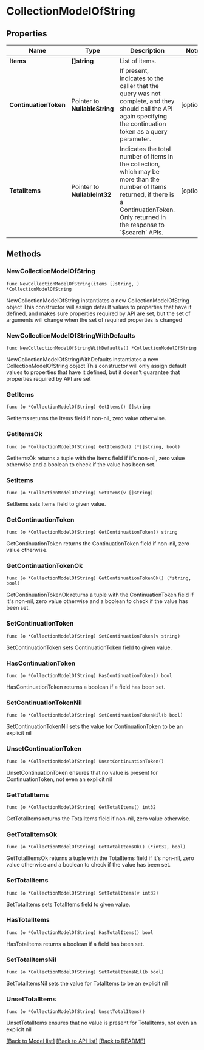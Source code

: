 # CollectionModelOfString

## Properties

Name | Type | Description | Notes
------------ | ------------- | ------------- | -------------
**Items** | **[]string** | List of items. | 
**ContinuationToken** | Pointer to **NullableString** | If present, indicates to the caller that the query was not complete, and they should call the API again specifying the continuation token as a query parameter. | [optional] 
**TotalItems** | Pointer to **NullableInt32** | Indicates the total number of items in the collection, which may be more than the number of Items returned, if there is a ContinuationToken.  Only returned in the response to &#x60;$search&#x60; APIs. | [optional] 

## Methods

### NewCollectionModelOfString

`func NewCollectionModelOfString(items []string, ) *CollectionModelOfString`

NewCollectionModelOfString instantiates a new CollectionModelOfString object
This constructor will assign default values to properties that have it defined,
and makes sure properties required by API are set, but the set of arguments
will change when the set of required properties is changed

### NewCollectionModelOfStringWithDefaults

`func NewCollectionModelOfStringWithDefaults() *CollectionModelOfString`

NewCollectionModelOfStringWithDefaults instantiates a new CollectionModelOfString object
This constructor will only assign default values to properties that have it defined,
but it doesn't guarantee that properties required by API are set

### GetItems

`func (o *CollectionModelOfString) GetItems() []string`

GetItems returns the Items field if non-nil, zero value otherwise.

### GetItemsOk

`func (o *CollectionModelOfString) GetItemsOk() (*[]string, bool)`

GetItemsOk returns a tuple with the Items field if it's non-nil, zero value otherwise
and a boolean to check if the value has been set.

### SetItems

`func (o *CollectionModelOfString) SetItems(v []string)`

SetItems sets Items field to given value.


### GetContinuationToken

`func (o *CollectionModelOfString) GetContinuationToken() string`

GetContinuationToken returns the ContinuationToken field if non-nil, zero value otherwise.

### GetContinuationTokenOk

`func (o *CollectionModelOfString) GetContinuationTokenOk() (*string, bool)`

GetContinuationTokenOk returns a tuple with the ContinuationToken field if it's non-nil, zero value otherwise
and a boolean to check if the value has been set.

### SetContinuationToken

`func (o *CollectionModelOfString) SetContinuationToken(v string)`

SetContinuationToken sets ContinuationToken field to given value.

### HasContinuationToken

`func (o *CollectionModelOfString) HasContinuationToken() bool`

HasContinuationToken returns a boolean if a field has been set.

### SetContinuationTokenNil

`func (o *CollectionModelOfString) SetContinuationTokenNil(b bool)`

 SetContinuationTokenNil sets the value for ContinuationToken to be an explicit nil

### UnsetContinuationToken
`func (o *CollectionModelOfString) UnsetContinuationToken()`

UnsetContinuationToken ensures that no value is present for ContinuationToken, not even an explicit nil
### GetTotalItems

`func (o *CollectionModelOfString) GetTotalItems() int32`

GetTotalItems returns the TotalItems field if non-nil, zero value otherwise.

### GetTotalItemsOk

`func (o *CollectionModelOfString) GetTotalItemsOk() (*int32, bool)`

GetTotalItemsOk returns a tuple with the TotalItems field if it's non-nil, zero value otherwise
and a boolean to check if the value has been set.

### SetTotalItems

`func (o *CollectionModelOfString) SetTotalItems(v int32)`

SetTotalItems sets TotalItems field to given value.

### HasTotalItems

`func (o *CollectionModelOfString) HasTotalItems() bool`

HasTotalItems returns a boolean if a field has been set.

### SetTotalItemsNil

`func (o *CollectionModelOfString) SetTotalItemsNil(b bool)`

 SetTotalItemsNil sets the value for TotalItems to be an explicit nil

### UnsetTotalItems
`func (o *CollectionModelOfString) UnsetTotalItems()`

UnsetTotalItems ensures that no value is present for TotalItems, not even an explicit nil

[[Back to Model list]](../README.md#documentation-for-models) [[Back to API list]](../README.md#documentation-for-api-endpoints) [[Back to README]](../README.md)



